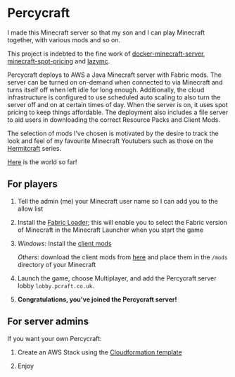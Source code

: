 Percycraft
==========

I made this Minecraft server so that my son and I can play Minecraft together, with various mods and so on. 

This project is indebted to the fine work of [docker-minecraft-server](https://github.com/itzg/docker-minecraft-server), [minecraft-spot-pricing](https://github.com/vatertime/minecraft-spot-pricing) and [lazymc](https://github.com/timvisee/lazymc).

Percycraft deploys to AWS a Java Minecraft server with Fabric mods. The server can be turned on on-demand when connected to via Minecraft and turns itself off when left idle for long enough. Additionally, the cloud infrastructure is configured to use scheduled auto scaling to also turn the server off and on at certain times of day. When the server is on, it uses spot pricing to keep things affordable. The deployment also includes a file server to aid users in downloading the correct Resource Packs and Client Mods.

The selection of mods I've chosen is motivated by the desire to track the look and feel of my favourite Minecraft Youtubers such as those on the [Hermitcraft](https://hermitcraft.com/) series.

[Here](http://cdn.pcraft.co.uk/album/latest.png) is the world so far!

For players
-----------

1. Tell the admin (me) your Minecraft user name so I can add you to the allow list

2. Install the [Fabric Loader](https://fabricmc.net/use/); this will enable you to select the Fabric version of Minecraft in the Minecraft Launcher when you start the game

3. *Windows*: Install the [client mods](http://cdn.pcraft.co.uk/percycraft-installer.exe)

   *Others*: download the client mods from [here](http://cdn.pcraft.co.uk/mods) and place them in the `/mods` directory of your Minecraft

6. Launch the game, choose Multiplayer, and add the Percycraft server lobby `lobby.pcraft.co.uk`.
  
7. **Congratulations, you've joined the Percycraft server!**

For server admins
-----------------
If you want your own Percycraft:

1. Create an AWS Stack using the [Cloudformation template](aws/cf.yml)

3. Enjoy
